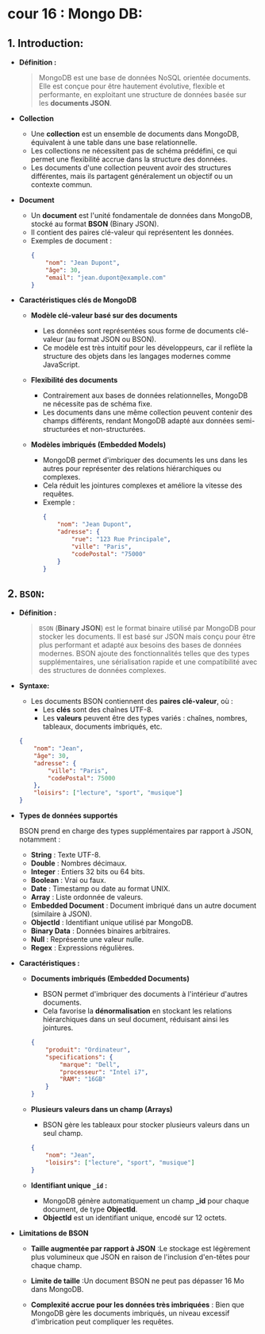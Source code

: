 # cour 16 : **Mongo DB:**

## 1. **Introduction:**

-   **Définition :**

    > MongoDB est une base de données NoSQL orientée documents. Elle est conçue pour être hautement évolutive, flexible et performante, en exploitant une structure de données basée sur les **documents JSON**.

-   **Collection**

    -   Une **collection** est un ensemble de documents dans MongoDB, équivalent à une table dans une base relationnelle.
    -   Les collections ne nécessitent pas de schéma prédéfini, ce qui permet une flexibilité accrue dans la structure des données.
    -   Les documents d'une collection peuvent avoir des structures différentes, mais ils partagent généralement un objectif ou un contexte commun.

-   **Document**

    -   Un **document** est l'unité fondamentale de données dans MongoDB, stocké au format **BSON** (Binary JSON).
    -   Il contient des paires clé-valeur qui représentent les données.
    -   Exemples de document :
        ```json
        {
            "nom": "Jean Dupont",
            "âge": 30,
            "email": "jean.dupont@example.com"
        }
        ```

-   **Caractéristiques clés de MongoDB**

    -   **Modèle clé-valeur basé sur des documents**

        -   Les données sont représentées sous forme de documents clé-valeur (au format JSON ou BSON).
        -   Ce modèle est très intuitif pour les développeurs, car il reflète la structure des objets dans les langages modernes comme JavaScript.

    -   **Flexibilité des documents**

        -   Contrairement aux bases de données relationnelles, MongoDB ne nécessite pas de schéma fixe.
        -   Les documents dans une même collection peuvent contenir des champs différents, rendant MongoDB adapté aux données semi-structurées et non-structurées.

    -   **Modèles imbriqués (Embedded Models)**

        -   MongoDB permet d'imbriquer des documents les uns dans les autres pour représenter des relations hiérarchiques ou complexes.
        -   Cela réduit les jointures complexes et améliore la vitesse des requêtes.
        -   Exemple :
            ```json
            {
                "nom": "Jean Dupont",
                "adresse": {
                    "rue": "123 Rue Principale",
                    "ville": "Paris",
                    "codePostal": "75000"
                }
            }
            ```

## 2. **`BSON`:**

-   **Définition :**

    > `BSON` (**Binary JSON**) est le format binaire utilisé par MongoDB pour stocker les documents. Il est basé sur JSON mais conçu pour être plus performant et adapté aux besoins des bases de données modernes. BSON ajoute des fonctionnalités telles que des types supplémentaires, une sérialisation rapide et une compatibilité avec des structures de données complexes.

-   **Syntaxe:**

    -   Les documents BSON contiennent des **paires clé-valeur**, où :
        -   Les **clés** sont des chaînes UTF-8.
        -   Les **valeurs** peuvent être des types variés : chaînes, nombres, tableaux, documents imbriqués, etc.

    ```json
    {
        "nom": "Jean",
        "âge": 30,
        "adresse": {
            "ville": "Paris",
            "codePostal": 75000
        },
        "loisirs": ["lecture", "sport", "musique"]
    }
    ```

-   **Types de données supportés**

    BSON prend en charge des types supplémentaires par rapport à JSON, notamment :

    -   **String** : Texte UTF-8.
    -   **Double** : Nombres décimaux.
    -   **Integer** : Entiers 32 bits ou 64 bits.
    -   **Boolean** : Vrai ou faux.
    -   **Date** : Timestamp ou date au format UNIX.
    -   **Array** : Liste ordonnée de valeurs.
    -   **Embedded Document** : Document imbriqué dans un autre document (similaire à JSON).
    -   **ObjectId** : Identifiant unique utilisé par MongoDB.
    -   **Binary Data** : Données binaires arbitraires.
    -   **Null** : Représente une valeur nulle.
    -   **Regex** : Expressions régulières.

-   **Caractéristiques :**

    -   **Documents imbriqués (Embedded Documents)**

        -   BSON permet d'imbriquer des documents à l'intérieur d'autres documents.
        -   Cela favorise la **dénormalisation** en stockant les relations hiérarchiques dans un seul document, réduisant ainsi les jointures.

        ```json
        {
            "produit": "Ordinateur",
            "specifications": {
                "marque": "Dell",
                "processeur": "Intel i7",
                "RAM": "16GB"
            }
        }
        ```

    -   **Plusieurs valeurs dans un champ (Arrays)**

        -   BSON gère les tableaux pour stocker plusieurs valeurs dans un seul champ.

        ```json
        {
            "nom": "Jean",
            "loisirs": ["lecture", "sport", "musique"]
        }
        ```

    -   **Identifiant unique `_id` :**

        -   MongoDB génère automatiquement un champ **\_id** pour chaque document, de type **ObjectId**.
        -   **ObjectId** est un identifiant unique, encodé sur 12 octets.

-   **Limitations de BSON**

    -   **Taille augmentée par rapport à JSON** :Le stockage est légèrement plus volumineux que JSON en raison de l'inclusion d'en-têtes pour chaque champ.

    -   **Limite de taille** :Un document BSON ne peut pas dépasser 16 Mo dans MongoDB.

    -   **Complexité accrue pour les données très imbriquées** : Bien que MongoDB gère les documents imbriqués, un niveau excessif d'imbrication peut compliquer les requêtes.
